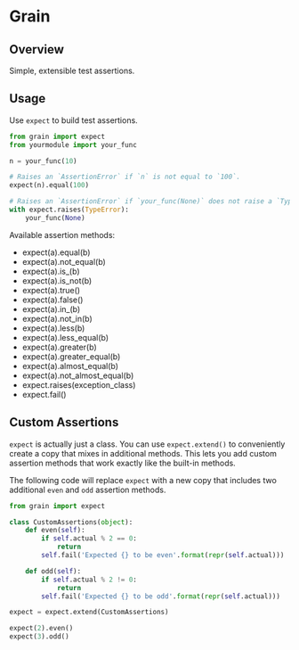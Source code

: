 Grain
=====

Overview
--------

Simple, extensible test assertions.

Usage
-----

Use `expect` to build test assertions.

```python
from grain import expect
from yourmodule import your_func

n = your_func(10)

# Raises an `AssertionError` if `n` is not equal to `100`.
expect(n).equal(100)

# Raises an `AssertionError` if `your_func(None)` does not raise a `TypeError`.
with expect.raises(TypeError):
    your_func(None)
```

Available assertion methods:

- expect(a).equal(b)
- expect(a).not_equal(b)
- expect(a).is_(b)
- expect(a).is_not(b)
- expect(a).true()
- expect(a).false()
- expect(a).in_(b)
- expect(a).not_in(b)
- expect(a).less(b)
- expect(a).less_equal(b)
- expect(a).greater(b)
- expect(a).greater_equal(b)
- expect(a).almost_equal(b)
- expect(a).not_almost_equal(b)
- expect.raises(exception_class)
- expect.fail()

Custom Assertions
-----------------

`expect` is actually just a class. You can use `expect.extend()` to conveniently
create a copy that mixes in additional methods. This lets you add custom
assertion methods that work exactly like the built-in methods.

The following code will replace `expect` with a new copy that includes two
additional `even` and `odd` assertion methods.

```python
from grain import expect

class CustomAssertions(object):
    def even(self):
        if self.actual % 2 == 0:
            return
        self.fail('Expected {} to be even'.format(repr(self.actual)))

    def odd(self):
        if self.actual % 2 != 0:
            return
        self.fail('Expected {} to be odd'.format(repr(self.actual)))

expect = expect.extend(CustomAssertions)

expect(2).even()
expect(3).odd()
```
